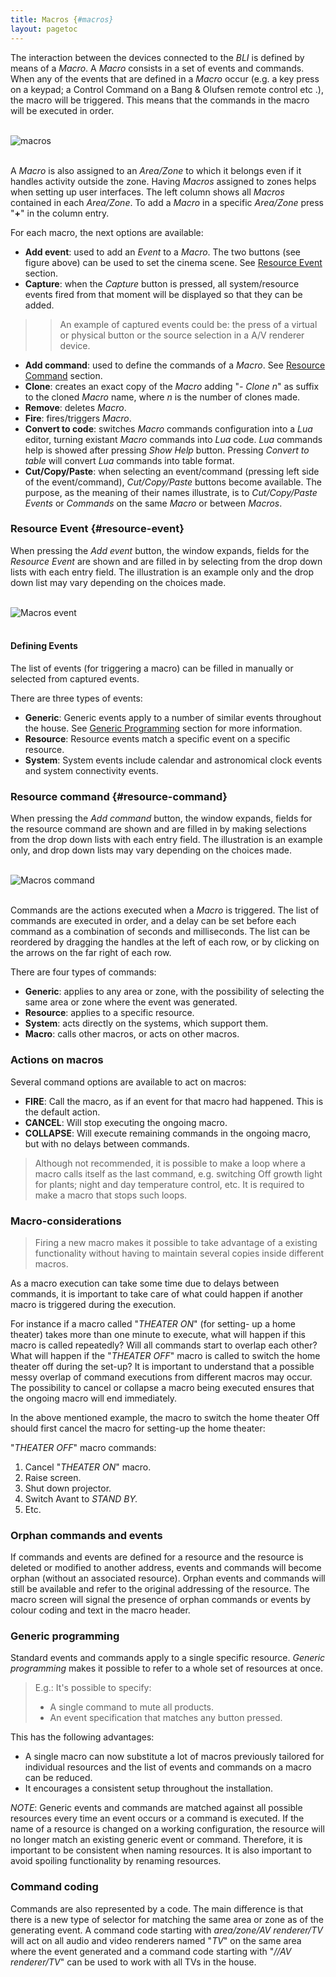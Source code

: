 ```yaml
---
title: Macros {#macros}
layout: pagetoc
---
```


The interaction between the devices connected to the _BLI_ is defined by means of a _Macro_. A _Macro_ consists in a set of events and commands. 
When any of the events that are defined in a _Macro_ occur (e.g. a key press on a keypad; a Control Command on a Bang & Olufsen remote control etc
.), the macro will be triggered. This means that the commands in the macro will be executed in order. 

<br>
<div class="text-center">
  <img src="../../pictures/bli-pro-user-guide/macros.png" class="img-fluid" alt="macros"/>
</div>
<br>

A _Macro_ is also assigned to an _Area/Zone_ to which it belongs even if it handles activity outside the zone. Having _Macros_ assigned to zones 
helps when setting up user interfaces. The left column shows all _Macros_ contained in each _Area/Zone_. To add a _Macro_ in a specific _Area/Zone_ press "**+**" in the column entry. 

For each macro, the next options are available:

+ **Add event**: used to add an _Event_ to a _Macro_. The two buttons (see figure above) can be used to set the cinema scene. See 
[Resource Event](#resource-event) section.
+ **Capture**: when the _Capture_ button is pressed, all system/resource events fired from that moment will be displayed so that they can be added.
>> An example of captured events could be: the press of a virtual or physical button or the source selection in a A/V renderer device.

+ **Add command**: used to define the commands of a _Macro_. See [Resource Command](#resource-command) section.
+ **Clone**: creates an exact copy of the _Macro_ adding "_- Clone n_" as suffix to the cloned _Macro_ name, where _n_ is the number of clones made.
+ **Remove**: deletes _Macro_.
+ **Fire**: fires/triggers _Macro_.
+ **Convert to code**: switches _Macro_ commands configuration into a _Lua_ editor, turning existant _Macro_ commands into _Lua_ code. _Lua_ 
commands help is showed after pressing _Show Help_ button. Pressing _Convert to table_ will convert _Lua_ commands into table format.
+ **Cut/Copy/Paste**: when selecting an event/command (pressing left side of the event/command), _Cut/Copy/Paste_ buttons become available. The
purpose, as the meaning of their names illustrate, is to _Cut/Copy/Paste_ _Events_ or _Commands_ on the same _Macro_ or between _Macros_.     

### Resource Event {#resource-event}

When pressing the _Add event_ button, the window expands, fields for the _Resource Event_ are shown and are filled in by selecting from the drop down lists with each entry field. The illustration is an example only and the drop down list may vary depending on the choices made.

<br>
<div class="text-center">
  <img src="../../pictures/bli-pro-user-guide/macros-event.png" class="img-fluid" alt="Macros event"/>
</div>
<br>

#### Defining Events 

The list of events (for triggering a macro) can be filled in manually or selected from captured events.

There are three types of events:

+ **Generic**: Generic events apply to a number of similar events throughout the house. See [Generic Programming](#generic-programming) section for
more information.
+ **Resource**: Resource events match a specific event on a specific resource.
+ **System**: System events include calendar and astronomical clock events and system connectivity events.

### Resource command {#resource-command}

When pressing the _Add command_ button, the window expands, fields for the resource command are shown and are filled in by making selections 
from the drop down lists with each entry field. The illustration is an example only, and drop down lists may vary depending on the choices made.

<br>
<div class="text-center">
  <img src="../../pictures/bli-pro-user-guide/macros-command.png" class="img-fluid" alt="Macros command"/>
</div>
<br>

Commands are the actions executed when a _Macro_ is triggered. The list of commands are executed in order, and a delay can be set before each 
command as a combination of seconds and milliseconds. The list can be reordered by dragging the handles at the left of each row, or by clicking on
 the arrows on the far right of each row.

There are four types of commands:

+ **Generic**: applies to any area or zone, with the possibility of selecting the same area or zone where the event was generated.
+ **Resource**: applies to a specific resource.
+ **System**: acts directly on the systems, which support them.
+ **Macro**: calls other macros, or acts on other macros.

### Actions on macros

Several command options are available to act on macros:

+ **FIRE**: Call the macro, as if an event for that macro had happened. This is the default action.
+ **CANCEL**: Will stop executing the ongoing macro.
+ **COLLAPSE**: Will execute remaining commands in the ongoing macro, but with no delays between commands.

> Although not recommended, it is possible to make a loop where a macro calls itself as the last command, e.g. switching Off growth light
for plants; night and day temperature control, etc. It is required to make a macro that stops such loops.

### Macro-considerations

> Firing a new macro makes it possible to take advantage of a existing functionality without having to maintain several copies inside different
macros. 

As a macro execution can take some time due to delays between commands, it is important to take care of what could happen if another macro is
triggered during the execution. 

For instance if a macro called "_THEATER ON_" (for setting- up a home theater) takes more than one minute to execute, what will happen if this 
macro is called repeatedly? Will all commands start to overlap each other? What will happen if the "_THEATER OFF_" macro is called to switch the 
home theater off during the set-up? It is important to understand that a possible messy overlap of command executions from different macros may 
occur. The possibility to cancel or collapse a macro being executed ensures that the ongoing macro will end immediately.

In the above mentioned example, the macro to switch the home theater Off should first cancel the macro for setting-up the home theater:

"_THEATER OFF_" macro commands:

1. Cancel "_THEATER ON_" macro.
2. Raise screen.
3. Shut down projector.
4. Switch Avant to _STAND BY._
5. Etc.

### Orphan commands and events

If commands and events are defined for a resource and the resource is deleted or modified to another address, events and commands will become
orphan (without an associated resource). Orphan events and commands will still be available and refer to the original addressing of the resource.
The macro screen will signal the presence of orphan commands or events by colour coding and text in the macro header.

### Generic programming

Standard events and commands apply to a single specific resource. _Generic programming_ makes it possible to refer to a whole set of resources at 
once. 
> E.g.: It's possible to specify:
> + A single command to mute all products.
> + An event specification that matches any button pressed.

This has the following advantages:

+ A single macro can now substitute a lot of macros previously tailored for individual resources and the list of events and commands on a macro 
can be reduced.
+ It encourages a consistent setup throughout the installation.

_NOTE_: Generic events and commands are matched against all possible resources every time an event occurs or a command is executed. If the name of
 a resource is changed on a working configuration, the resource will no longer match an existing generic event or command. Therefore, it is 
important to be consistent when naming resources. It is also important to avoid spoiling functionality by renaming resources.

### Command coding

Commands are also represented by a code. The main difference is that there is a new type of selector for matching the same area or
zone as of the generating event. A command code starting with _$area/$zone/AV renderer/TV_ will act on all audio and video renderers named "_TV_" 
on the same area where the event generated and a command code starting with "_*/*/AV renderer/TV_" can be used to work with all TVs in the house.